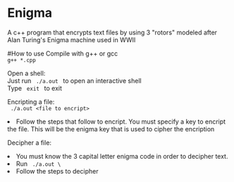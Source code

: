 # Enigma
A c++ program that encrypts text files by using 3 "rotors" modeled after Alan Turing's Enigma machine used in WWII

#How to use
Compile with g++ or gcc <br>
  <code>g++ *.cpp</code>
  
Open a shell: <br>
  Just run <code> ./a.out </code> to open an interactive shell <br>
  Type <code> exit </code> to exit
  
Encripting a file:<br>
  <code> ./a.out \<file to encript\> </code> <br>
  <li> Follow the steps that follow to encript. You must specify a key to encript the file. This will be the enigma key that is used to cipher the encription </li>
  
Decipher a file: <br>
  <li> You must know the 3 capital letter enigma code in order to decipher text.</li>
  <li> Run <code> ./a.out \<file to decipher\> </code> </li>
  <li> Follow the steps to decipher </li>
